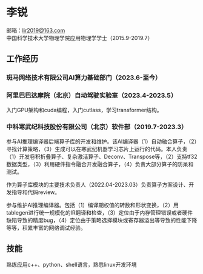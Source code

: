 # 李锐
邮箱：lir2019@163.com  
中国科学技术大学物理学院应用物理学学士（2015.9-2019.7）
## 工作经历
### 斑马网络技术有限公司AI算力基础部门（2023.6-至今）
### 阿里巴巴达摩院（北京）自动驾驶实验室（2023.4-2023.5）
入门GPU架构和cuda编程，入门cutlass，学习transformer结构。
### 中科寒武纪科技股份有限公司（北京）软件部（2019.7-2023.3）
参与AI推理编译器后端算子库的开发和维护。该AI编译器（1）自动融合算子，（2）寻找计算策略，（3）生成可以在寒武纪机器学习芯片上运行的代码。本人负责（1）开发卷积折叠算子、复杂激活算子、Deconv、Transpose等，（2）支持tf32数据类型，（3）利用硬件指令融合开发融合算子，（4）负责大部分算子的防呆和测试。  

作为算子库模块的主要技术负责人（2022.04-2023.03）负责算子方案设计、开发指导和代码review。  

参与维护AI推理编译器。包括（1）编译期权值的转数和形状变换，（2）用tablegen进行统一规模化的IR翻译和检查，（3）定位由于内存管理错误或者硬件缺陷导致的精度bug，（4）定位由于策略选择模块或寄存器溢出等导致的性能下降等等，积累丰富的网络调试经验。  
## 技能
熟练应用c++、python、shell语言，熟悉linux开发环境
